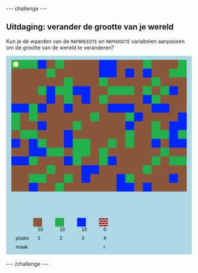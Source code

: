 \--- challenge \---

## Uitdaging: verander de grootte van je wereld

Kun je de waarden van de `MAPBREEDTE` en `MAPHOOGTE` variabelen aanpassen om de grootte van de wereld te veranderen?

![screenshot](images/craft-mapsize.png)

\--- /challenge \---